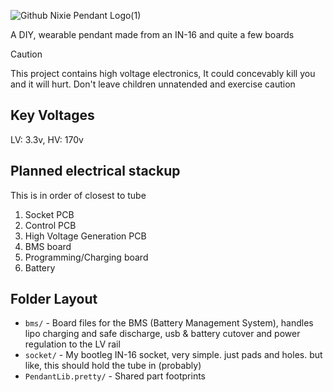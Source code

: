![Github Nixie Pendant Logo(1)](https://github.com/user-attachments/assets/1f107c65-62ae-43fd-a9b0-63bc3d3a85bb)

A DIY, wearable pendant made from an IN-16 and quite a few boards

> [!CAUTION]
> This project contains high voltage electronics, It could concevably kill you and it will hurt.
> Don't leave children unnatended and exercise caution

## Key Voltages
LV: 3.3v, HV: 170v

## Planned electrical stackup
This is in order of closest to tube
1. Socket PCB
2. Control PCB
3. High Voltage Generation PCB
4. BMS board
5. Programming/Charging board
6. Battery


## Folder Layout
- `bms/` - Board files for the BMS (Battery Management System), handles lipo charging and safe discharge, usb & battery cutover and power regulation to the LV rail
- `socket/` - My bootleg IN-16 socket, very simple. just pads and holes. but like, this should hold the tube in (probably)
- `PendantLib.pretty/` - Shared part footprints

